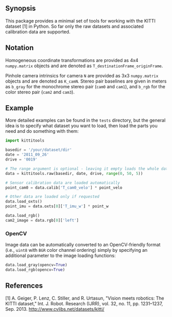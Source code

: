 ## Synopsis
This package provides a minimal set of tools for working with the KITTI dataset [1] in Python. So far only the raw datasets and associated calibration data are supported.

## Notation
Homogeneous coordinate transformations are provided as 4x4 `numpy.matrix` objects and are denoted as `T_destinationFrame_originFrame`.

Pinhole camera intrinsics for camera `N` are provided as 3x3 `numpy.matrix` objects and are denoted as `K_camN`. Stereo pair baselines are given in meters as
`b_gray` for the monochrome stereo pair (`cam0` and `cam1`), and `b_rgb` for the color stereo pair (`cam2` and `cam3`).

## Example
More detailed examples can be found in the `tests` directory, but the general idea is to specify what dataset you want to load, then load the parts you need and do something with them:
```python
import kittitools

basedir = '/your/dataset/dir'
date = '2011_09_26'
drive = '0019'

# The range argument is optional - leaving it empty loads the whole dataset
data = kittitools.raw(basedir, date, drive, range(0, 50, 5))

# Sensor calibration data are loaded automatically
point_cam0 = data.calib['T_cam0_velo'] * point_velo

# Other data are loaded only if requested
data.load_oxts()
point_imu = data.oxts[0]['T_imu_w'] * point_w

data.load_rgb()
cam2_image = data.rgb[0]['left']
```

### OpenCV
Image data can be automatically converted to an OpenCV-friendly format (i.e., `uint8` with `BGR` color channel ordering) simply by specifying an additional parameter to the image loading functions:
```python
data.load_gray(opencv=True)
data.load_rgb(opencv=True)
```


## References
[1] A. Geiger, P. Lenz, C. Stiller, and R. Urtasun, "Vision meets robotics: The KITTI dataset," Int. J. Robot. Research (IJRR), vol. 32, no. 11, pp. 1231–1237, Sep. 2013. http://www.cvlibs.net/datasets/kitti/
